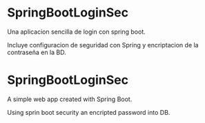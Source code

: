 # SpringBootLoginSec

Una aplicacion sencilla de login con spring boot.

Incluye configuracion de seguridad con Spring y
encriptacion de la contraseña en la BD.

# SpringBootLoginSec

A simple web app created with Spring Boot.

Using sprin boot security an encripted password
into DB.
